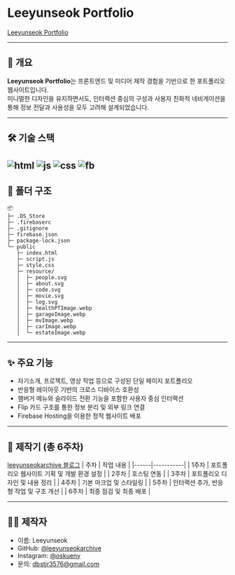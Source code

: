 # Leeyunseok Portfolio

[Leeyunseok Portfolio](http://demoweb-63168.web.app)

---

## 📌 개요  
**Leeyunseok Portfolio**는 프론트엔드 및 미디어 제작 경험을 기반으로 한 포트폴리오 웹사이트입니다.  
미니멀한 디자인을 유지하면서도, 인터랙션 중심의 구성과 사용자 친화적 네비게이션을 통해 정보 전달과 사용성을 모두 고려해 설계되었습니다.

---

## 🛠️ 기술 스택  
![html](https://img.shields.io/badge/HTML-239120?style=for-the-badge&logo=html5&logoColor=white)
![js](https://img.shields.io/badge/JavaScript-F7DF1E?style=for-the-badge&logo=JavaScript&logoColor=white)
![css](https://img.shields.io/badge/CSS-239120?&style=for-the-badge&logo=css3&logoColor=white)
![fb](https://img.shields.io/badge/Firebase-039BE5?style=for-the-badge&logo=Firebase&logoColor=white)
---

## 📂 폴더 구조
```
📦 
├─ .DS_Store
├─ .firebaserc
├─ .gitignore
├─ firebase.json
├─ package-lock.json
└─ public
   ├─ index.html
   ├─ script.js
   ├─ style.css
   ├─ resource/
   │  ├─ people.svg
   │  ├─ about.svg
   │  ├─ code.svg
   │  ├─ movie.svg
   │  ├─ log.svg
   │  ├─ healthPTImage.webp
   │  ├─ garageImage.webp
   │  ├─ mvImage.webp
   │  ├─ carImage.webp
   │  └─ estateImage.webp
```
---

## ✨ 주요 기능  
- 자기소개, 프로젝트, 영상 작업 등으로 구성된 단일 페이지 포트폴리오  
- 반응형 레이아웃 기반의 크로스 디바이스 호환성  
- 햄버거 메뉴와 슬라이드 전환 기능을 포함한 사용자 중심 인터랙션  
- Flip 카드 구조를 통한 정보 분리 및 외부 링크 연결
- Firebase Hosting을 이용한 정적 웹사이트 배포  

---

## 📆 제작기 (총 6주차)
[leeyunseokarchive 블로그](https://blog.naver.com/dbstjr3576)
| 주차 | 작업 내용 |
|------|-----------|
| 1주차 | 포트폴리오 웹사이트 기획 및 개발 환경 설정 |
| 2주차 | 호스팅 연동 |
| 3주차 | 포트폴리오 디자인 및 내용 정리 |
| 4주차 | 기본 마크업 및 스타일링 |
| 5주차 | 인터랙션 추가, 반응형 작업 및 구조 개선 |
| 6주차 | 최종 점검 및 최종 배포 |

---

## 🙋‍♂️ 제작자  
- 이름: Leeyunseok
- GitHub: [@leeyunseokarchive](https://github.com/leeyunseokarchive)
- Instagram: [@oskueny](https://www.instagram.com/oskueny/)
- 문의: dbstjr3576@gmail.com